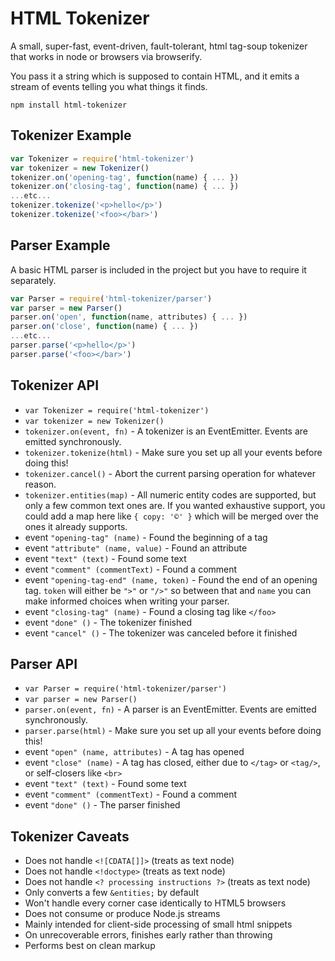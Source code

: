 # HTML Tokenizer

A small, super-fast, event-driven, fault-tolerant, html tag-soup tokenizer that works in node or browsers via browserify.

You pass it a string which is supposed to contain HTML, and it emits a stream of events telling you what things it finds.

```
npm install html-tokenizer
```

## Tokenizer Example

```js
var Tokenizer = require('html-tokenizer')
var tokenizer = new Tokenizer()
tokenizer.on('opening-tag', function(name) { ... })
tokenizer.on('closing-tag', function(name) { ... })
...etc...
tokenizer.tokenize('<p>hello</p>')
tokenizer.tokenize('<foo></bar>')
```

## Parser Example

A basic HTML parser is included in the project but you have to require it separately.

```js
var Parser = require('html-tokenizer/parser')
var parser = new Parser()
parser.on('open', function(name, attributes) { ... })
parser.on('close', function(name) { ... })
...etc...
parser.parse('<p>hello</p>')
parser.parse('<foo></bar>')
```

## Tokenizer API

 * `var Tokenizer = require('html-tokenizer')`
 * `var tokenizer = new Tokenizer()`
 * `tokenizer.on(event, fn)` - A tokenizer is an EventEmitter. Events are emitted synchronously.
 * `tokenizer.tokenize(html)` - Make sure you set up all your events before doing this!
 * `tokenizer.cancel()` - Abort the current parsing operation for whatever reason.
 * `tokenizer.entities(map)` - All numeric entity codes are supported, but only a few common text ones are. If you wanted exhaustive support, you could add a map here like `{ copy: '©' }` which will be merged over the ones it already supports.
 * event `"opening-tag" (name)` - Found the beginning of a tag
 * event `"attribute" (name, value)` - Found an attribute
 * event `"text" (text)` - Found some text
 * event `"comment" (commentText)` - Found a comment
 * event `"opening-tag-end" (name, token)` - Found the end of an opening tag. `token` will either be `">"` or `"/>"` so between that and `name` you can make informed choices when writing your parser.
 * event `"closing-tag" (name)` - Found a closing tag like `</foo>`
 * event `"done" ()` - The tokenizer finished
 * event `"cancel" ()` - The tokenizer was canceled before it finished

## Parser API

 * `var Parser = require('html-tokenizer/parser')`
 * `var parser = new Parser()`
 * `parser.on(event, fn)` - A parser is an EventEmitter. Events are emitted synchronously.
 * `parser.parse(html)` - Make sure you set up all your events before doing this!
 * event `"open" (name, attributes)` - A tag has opened
 * event `"close" (name)` - A tag has closed, either due to `</tag>` or `<tag/>`, or self-closers like `<br>`
 * event `"text" (text)` - Found some text
 * event `"comment" (commentText)` - Found a comment
 * event `"done" ()` - The parser finished

## Tokenizer Caveats

 * Does not handle `<![CDATA[]]>` (treats as text node)
 * Does not handle `<!doctype>` (treats as text node)
 * Does not handle `<? processing instructions ?>` (treats as text node)
 * Only converts a few `&entities;` by default
 * Won't handle every corner case identically to HTML5 browsers
 * Does not consume or produce Node.js streams
 * Mainly intended for client-side processing of small html snippets
 * On unrecoverable errors, finishes early rather than throwing
 * Performs best on clean markup

